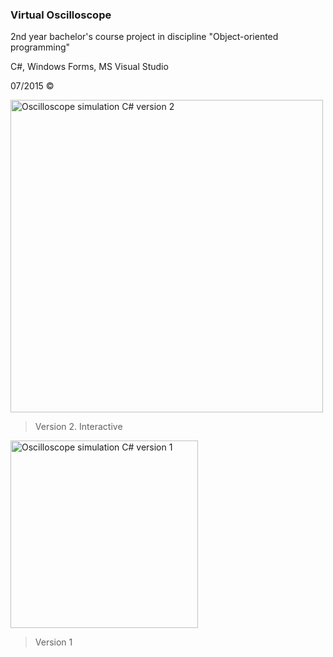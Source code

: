### Virtual Oscilloscope

2nd year bachelor's course project in discipline "Object-oriented programming"


C#, Windows Forms, MS Visual Studio


07/2015 ©



<img width="500" alt="Oscilloscope simulation C# version 2" align="center" src="https://github.com/technogelis/Oscilloscope-simulation/blob/master/ScreenShots/ver.2/1.png">
 

> Version 2. Interactive



<img width="300" alt="Oscilloscope simulation C# version 1" src="https://github.com/technogelis/Oscilloscope-simulation/blob/master/ScreenShots/ver.1/3.png">


> Version 1
